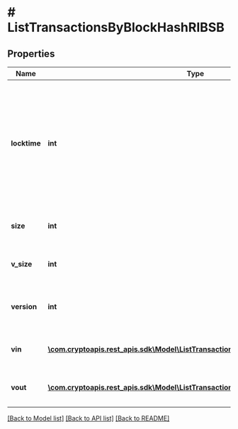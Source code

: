 # # ListTransactionsByBlockHashRIBSB

## Properties

Name | Type | Description | Notes
------------ | ------------- | ------------- | -------------
**locktime** | **int** | Represents the locktime on the transaction on the specific blockchain, i.e. the blockheight at which the transaction is valid. |
**size** | **int** | Represents the total size of this transaction. |
**v_size** | **int** | Represents the virtual size of this transaction. |
**version** | **int** | Represents the transaction version number. |
**vin** | [**\com.cryptoapis.rest_apis.sdk\Model\ListTransactionsByBlockHashRIBSBVinInner[]**](ListTransactionsByBlockHashRIBSBVinInner.md) | Represents the transaction inputs. |
**vout** | [**\com.cryptoapis.rest_apis.sdk\Model\ListTransactionsByBlockHashRIBSBVoutInner[]**](ListTransactionsByBlockHashRIBSBVoutInner.md) | Represents the transaction outputs. |

[[Back to Model list]](../../README.md#models) [[Back to API list]](../../README.md#endpoints) [[Back to README]](../../README.md)
